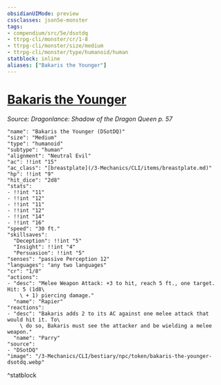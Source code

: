 ```yaml
---
obsidianUIMode: preview
cssclasses: json5e-monster
tags:
- compendium/src/5e/dsotdq
- ttrpg-cli/monster/cr/1-8
- ttrpg-cli/monster/size/medium
- ttrpg-cli/monster/type/humanoid/human
statblock: inline
aliases: ["Bakaris the Younger"]
---
```

# [Bakaris the Younger](3-Mechanics\CLI\bestiary\npc/bakaris-the-younger-dsotdq.md)
*Source: Dragonlance: Shadow of the Dragon Queen p. 57*  

```statblock
"name": "Bakaris the Younger (DSotDQ)"
"size": "Medium"
"type": "humanoid"
"subtype": "human"
"alignment": "Neutral Evil"
"ac": !!int "15"
"ac_class": "[breastplate](/3-Mechanics/CLI/items/breastplate.md)"
"hp": !!int "9"
"hit_dice": "2d8"
"stats":
- !!int "11"
- !!int "12"
- !!int "11"
- !!int "12"
- !!int "14"
- !!int "16"
"speed": "30 ft."
"skillsaves":
  "Deception": !!int "5"
  "Insight": !!int "4"
  "Persuasion": !!int "5"
"senses": "passive Perception 12"
"languages": "any two languages"
"cr": "1/8"
"actions":
- "desc": "Melee Weapon Attack: +3 to hit, reach 5 ft., one target. Hit: 5 (1d8\
    \ + 1) piercing damage."
  "name": "Rapier"
"reactions":
- "desc": "Bakaris adds 2 to its AC against one melee attack that would hit it. To\
    \ do so, Bakaris must see the attacker and be wielding a melee weapon."
  "name": "Parry"
"source":
- "DSotDQ"
"image": "/3-Mechanics/CLI/bestiary/npc/token/bakaris-the-younger-dsotdq.webp"
```
^statblock